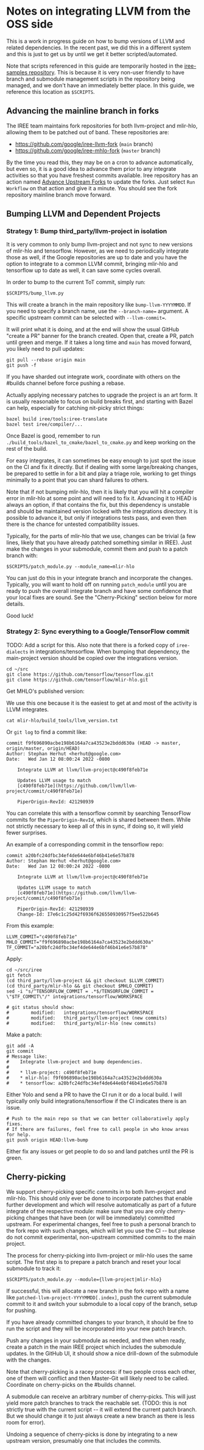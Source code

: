# Notes on integrating LLVM from the OSS side

This is a work in progress guide on how to bump versions of LLVM and related
dependencies. In the recent past, we did this in a different system and this
is just to get us by until we get it better scripted/automated.

Note that scripts referenced in this guide are temporarily hosted in the
[iree-samples repository](https://github.com/google/iree-samples/tree/main/scripts/integrate).
This is because it is very non-user friendly to have branch and submodule
management scripts in the repository being managed, and we don't have an
immediately better place. In this guide, we reference this location as
`$SCRIPTS`.

## Advancing the mainline branch in forks

The IREE team maintains fork repositories for both llvm-project and mlir-hlo,
allowing them to be patched out of band. These repositories are:

* https://github.com/google/iree-llvm-fork (`main` branch)
* https://github.com/google/iree-mhlo-fork (`master` branch)

By the time you read this, they may be on a cron to advance automatically, but
even so, it is a good idea to advance them prior to any integrate activities
so that you have freshest commits available. Iree repository has an
action named [Advance Upstream Forks](https://github.com/google/iree/actions/workflows/advance_upstream_forks.yml)
to update the forks. Just select `Run Workflow` on that action and give it a
minute. You should see the fork repository mainline branch move forward.

## Bumping LLVM and Dependent Projects

### Strategy 1: Bump third_party/llvm-project in isolation

It is very common to only bump llvm-project and not sync to new versions of
mlir-hlo and tensorflow. However, as we need to periodically integrate those
as well, if the Google repositories are up to date and you have the option
to integrate to a common LLVM commit, bringing mlir-hlo and tensorflow up
to date as well, it can save some cycles overall.

In order to bump to the current ToT commit, simply run:

```
$SCRIPTS/bump_llvm.py
```

This will create a branch in the main repository like `bump-llvm-YYYYMMDD`.
If you need to specify a branch name, use the `--branch-name=` argument.
A specific upstream commit can be selected with `--llvm-commit=`.

It will print what it is doing, and at the end will show the usual GitHub
"create a PR" banner for the branch created. Open that, create a PR, patch
until green and merge. If it takes a long time and `main` has moved forward,
you likely need to pull updates:

```
git pull --rebase origin main
git push -f
```

If you have sharded out integrate work, coordinate with others on the #builds
channel before force pushing a rebase.

Actually applying necessary patches to upgrade the project is an art form.
It is usually reasonable to focus on build breaks first, and starting with
Bazel can help, especially for catching nit-picky strict things:

```
bazel build iree/tools:iree-translate
bazel test iree/compiler/...
```

Once Bazel is good, remember to run
`./build_tools/bazel_to_cmake/bazel_to_cmake.py` and keep working on the
rest of the build.

For easy integrates, it can sometimes be easy enough to just spot the issue on
the CI and fix it directly. But if dealing with some large/breaking changes,
be prepared to settle in for a bit and play a triage role, working to get things
minimally to a point that you can shard failures to others.

Note that if not bumping mlir-hlo, then it is likely that you will hit a
compiler error in mlir-hlo at some point and will need to fix it. Advancing
it to HEAD is always an option, if that contains the fix, but this dependency
is unstable and should be maintained version locked with the integrations
directory. It is possible to advance it, but only if integrations tests pass,
and even then there is the chance for untested compatibility issues.

Typically, for the parts of mlir-hlo that we use, changes can be trivial (a
few lines, likely that you have already patched something similar in IREE).
Just make the changes in your submodule, commit them and push to a patch
branch with:

```
$SCRIPTS/patch_module.py --module_name=mlir-hlo
```

You can just do this in your integrate branch and incorporate the changes.
Typically, you will want to hold off on running `patch_module` until you are
ready to push the overall integrate branch and have some confidence that your
local fixes are sound. See the "Cherry-Picking" section below for more
details.

Good luck!

### Strategy 2: Sync everything to a Google/TensorFlow commit

TODO: Add a script for this. Also note that there is a forked copy of
`iree-dialects` in integrations/tensorflow. When bumping that dependency,
the main-project version should be copied over the integrations version.

```
cd ~/src
git clone https://github.com/tensorflow/tensorflow.git
git clone https://github.com/tensorflow/mlir-hlo.git
```

Get MHLO's published version:

We use this one because it is the easiest to get at and most of the
activity is LLVM integrates.

```
cat mlir-hlo/build_tools/llvm_version.txt
```

Or `git log` to find a commit like:

```
commit f9f696890acbe198b6164a7ca43523e2bddd630a (HEAD -> master, origin/master, origin/HEAD)
Author: Stephan Herhut <herhut@google.com>
Date:   Wed Jan 12 08:00:24 2022 -0800

    Integrate LLVM at llvm/llvm-project@c490f8feb71e

    Updates LLVM usage to match
    [c490f8feb71e](https://github.com/llvm/llvm-project/commit/c490f8feb71e)

    PiperOrigin-RevId: 421298939
```

You can correlate this with a tensorflow commit by searching TensorFlow commits
for the `PiperOrigin-RevId`, which is shared between them. While not strictly
necessary to keep all of this in sync, if doing so, it will yield fewer
surprises.

An example of a corresponding commit in the tensorflow repo:

```
commit a20bfc24dfbc34ef4de644e6bf46b41e6e57b878
Author: Stephan Herhut <herhut@google.com>
Date:   Wed Jan 12 08:00:24 2022 -0800

    Integrate LLVM at llvm/llvm-project@c490f8feb71e

    Updates LLVM usage to match
    [c490f8feb71e](https://github.com/llvm/llvm-project/commit/c490f8feb71e)

    PiperOrigin-RevId: 421298939
    Change-Id: I7e6c1c25d42f6936f626550930957f5ee522b645
```

From this example:

```
LLVM_COMMIT="c490f8feb71e"
MHLO_COMMIT="f9f696890acbe198b6164a7ca43523e2bddd630a"
TF_COMMIT="a20bfc24dfbc34ef4de644e6bf46b41e6e57b878"
```

Apply:

```
cd ~/src/iree
git fetch
(cd third_party/llvm-project && git checkout $LLVM_COMMIT)
(cd third_party/mlir-hlo && git checkout $MHLO_COMMIT)
sed -i "s/^TENSORFLOW_COMMIT = .*$/TENSORFLOW_COMMIT = \"$TF_COMMIT\"/" integrations/tensorflow/WORKSPACE

# git status should show:
#        modified:   integrations/tensorflow/WORKSPACE
#        modified:   third_party/llvm-project (new commits)
#        modified:   third_party/mlir-hlo (new commits)
```

Make a patch:

```
git add -A
git commit
# Message like:
#    Integrate llvm-project and bump dependencies.
#
#    * llvm-project: c490f8feb71e
#    * mlir-hlo: f9f696890acbe198b6164a7ca43523e2bddd630a
#    * tensorflow: a20bfc24dfbc34ef4de644e6bf46b41e6e57b878
```

Either Yolo and send a PR to have the CI run it or do a local build. I will
typically only build integrations/tensorflow if the CI indicates there is an
issue.

```
# Push to the main repo so that we can better collaboratively apply fixes.
# If there are failures, feel free to call people in who know areas for help.
git push origin HEAD:llvm-bump
```

Either fix any issues or get people to do so and land patches until the
PR is green.


## Cherry-picking

We support cherry-picking specific commits in to both llvm-project and mlir-hlo.
This should only ever be done to incorporate patches that enable further
development and which will resolve automatically as part of a future
integrate of the respective module: make sure that you are only cherry-picking
changes that have been (or will be immediately) committed upstream. For
experimental changes, feel free to push a personal branch to the fork repo
with such changes, which will let you use the CI -- but please do not commit
experimental, non-upstream committed commits to the main project.

The process for cherry-picking into llvm-project or mlir-hlo uses the same
script. The first step is to prepare a patch branch and reset your local
submodule to track it:

```
$SCRIPTS/patch_module.py --module={llvm-project|mlir-hlo}
```

If successful, this will allocate a new branch in the fork repo with a name
like `patched-llvm-project-YYYYMMDD[.index]`, push the current submodule
commit to it and switch your submodule to a local copy of the branch, setup
for pushing.

If you have already committed changes to your branch, it should be fine to
run the script and they will be incorporated into your new patch branch.

Push any changes in your submodule as needed, and then when ready, create
a patch in the main IREE project which includes the submodule updates. In the
GitHub UI, it should show a nice drill-down of the submodule with the changes.

Note that cherry-picking is a racey process: if two people cross each other,
one of them will conflict and then Master-Git will likely need to be called.
Coordinate on cherry-picks on the #builds channel.

A submodule can receive an arbitrary number of cherry-picks. This will just
yield more patch branches to track the reachable set. (TODO: this is not
strictly true with the current script -- it will extend the current patch
branch. But we should change it to just always create a new branch as there
is less room for error).

Undoing a sequence of cherry-picks is done by integrating to a new upstream
version, presumably one that includes the commits.
